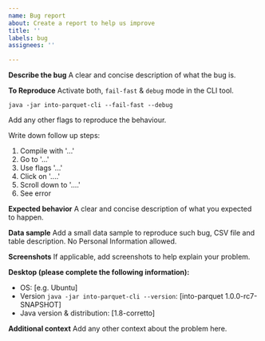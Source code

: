 ```yaml
---
name: Bug report
about: Create a report to help us improve
title: ''
labels: bug
assignees: ''

---
```


**Describe the bug**
A clear and concise description of what the bug is.

**To Reproduce**
Activate both, `fail-fast` & `debug` mode in the CLI tool.

```shell
java -jar into-parquet-cli --fail-fast --debug
```
Add any other flags to reproduce the behaviour. 

Write down follow up steps:
1. Compile with '...'
1. Go to '...'
2. Use flags '...'
2. Click on '....'
3. Scroll down to '....'
4. See error

**Expected behavior**
A clear and concise description of what you expected to happen.

**Data sample**
Add a small data sample to reproduce such bug, CSV file and table description. No Personal Information allowed.

**Screenshots**
If applicable, add screenshots to help explain your problem.

**Desktop (please complete the following information):**
 - OS: [e.g. Ubuntu]
 - Version `java -jar into-parquet-cli --version`: [into-parquet 1.0.0-rc7-SNAPSHOT]
 - Java version & distribution: [1.8-corretto]

**Additional context**
Add any other context about the problem here.
